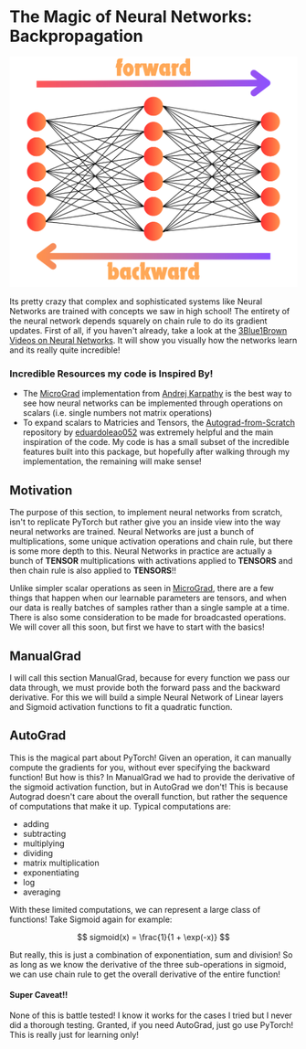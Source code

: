 # The Magic of Neural Networks: Backpropagation

<img src="../src/visuals/backprop_vis.png" alt="drawing" width="600"/>

Its pretty crazy that complex and sophisticated systems like Neural Networks are trained with concepts we saw in high school! The entirety of the neural network depends squarely on chain rule to do its gradient updates. First of all, if you haven't already, take a look at the [3Blue1Brown Videos on Neural Networks](https://www.3blue1brown.com/topics/neural-networks). It will show you visually how the networks learn and its really quite incredible!

### Incredible Resources my code is Inspired By!
- The [MicroGrad](https://github.com/karpathy/micrograd) implementation from [Andrej Karpathy](https://github.com/karpathy) is the best way to see how neural networks can be implemented through operations on scalars (i.e. single numbers not matrix operations)
- To expand scalars to Matricies and Tensors, the [Autograd-from-Scratch](https://github.com/eduardoleao052/Autograd-from-scratch/tree/main) repository by [eduardoleao052](https://github.com/eduardoleao052) was extremely helpful and the main inspiration of the code. My code is has a small subset of the incredible features built into this package, but hopefully after walking through my implementation, the remaining will make sense!


## Motivation 

The purpose of this section, to implement neural networks from scratch, isn't to replicate PyTorch but rather give you an inside view into the way neural networks are trained. Neural Networks are just a bunch of multiplications, some unique activation operations and chain rule, but there is some more depth to this. Neural Networks in practice are actually a bunch of **TENSOR** multiplications with activations applied to **TENSORS** and then chain rule is also applied to **TENSORS**!! 

Unlike simpler scalar operations as seen in [MicroGrad](https://github.com/karpathy/micrograd), there are a few things that happen when our learnable parameters are tensors, and when our data is really batches of samples rather than a single sample at a time. There is also some consideration to be made for broadcasted operations. We will cover all this soon, but first we have to start with the basics!

## ManualGrad

I will call this section ManualGrad, because for every function we pass our data through, we must provide both the forward pass and the backward derivative. For this we will build a simple Neural Network of Linear layers and Sigmoid activation functions to fit a quadratic function. 

## AutoGrad

This is the magical part about PyTorch! Given an operation, it can manually compute the gradients for you, without ever specifying the backward function! But how is this? In ManualGrad we had to provide the derivative of the sigmoid activation function, but in AutoGrad we don't! This is because Autograd doesn't care about the overall function, but rather the sequence of computations that make it up. Typical computations are:
- adding
- subtracting
- multiplying
- dividing
- matrix multiplication
- exponentiating
- log
- averaging

With these limited computations, we can represent a large class of functions! Take Sigmoid again for example:

$$ sigmoid(x) = \frac{1}{1 + \exp(-x)} $$

But really, this is just a combination of exponentiation, sum and division! So as long as we know the derivative of the three sub-operations in sigmoid, we can use chain rule to get the overall derivative of the entire function!

#### Super Caveat!!

None of this is battle tested! I know it works for the cases I tried but I never did a thorough testing. Granted, if you need AutoGrad, just go use PyTorch! This is really just for learning only!